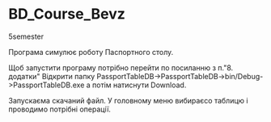 # BD_Course_Bevz
5semester

Програма симулює роботу Паспортного столу.

Щоб запустити програму потрібно перейти по посиланню з п."8. додатки" Відкрити папку PassportTableDB->PassportTableDB->bin/Debug->PassportTableDB.exe а потім натиснути Download.

Запускаєма скачаний файл. У головному меню вибираєсо таблицю і проводимо потрібні операції.
